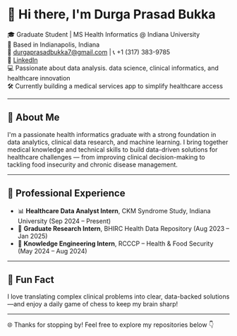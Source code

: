# 👋 Hi there, I'm Durga Prasad Bukka

🎓 Graduate Student | MS Health Informatics @ Indiana University  
📍 Based in Indianapolis, Indiana  
📧 durgaprasadbukka7@gmail.com | 📞 +1 (317) 383-9785  
🔗 [LinkedIn](https://www.linkedin.com/in/durgaprasadbukka)  
💻 Passionate about data analysis. data science, clinical informatics, and healthcare innovation  
🛠️ Currently building a medical services app to simplify healthcare access

---
## 💼 About Me
I'm a passionate health informatics graduate with a strong foundation in data analytics, clinical data research, and machine learning. I bring together medical knowledge and technical skills to build data-driven solutions for healthcare challenges — from improving clinical decision-making to tackling food insecurity and chronic disease management.

---

## 🧪 Professional Experience
-  📊 **Healthcare Data Analyst Intern**, CKM Syndrome Study, Indiana University (Sep 2024 – Present)
- 🧠 **Graduate Research Intern**, BHIRC Health Data Repository (Aug 2023 – Jan 2025)  
- 🤝 **Knowledge Engineering Intern**, RCCCP – Health & Food Security (May 2024 – Aug 2024)

---
## 🧠 Fun Fact
I love translating complex clinical problems into clear, data-backed solutions—and enjoy a daily game of chess to keep my brain sharp!

---
🌐 Thanks for stopping by! Feel free to explore my repositories below 👇

